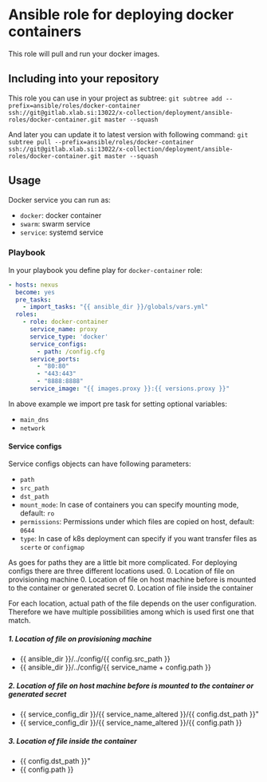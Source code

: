# Ansible role for deploying docker containers
This role will pull and run your docker images.


## Including into your repository
This role you can use in your project as subtree:
`git subtree add --prefix=ansible/roles/docker-container ssh://git@gitlab.xlab.si:13022/x-collection/deployment/ansible-roles/docker-container.git master --squash`

And later you can update it to latest version with following command:
`git subtree pull --prefix=ansible/roles/docker-container ssh://git@gitlab.xlab.si:13022/x-collection/deployment/ansible-roles/docker-container.git master --squash`


## Usage
Docker service you can run as:
- `docker`: docker container
- `swarm`: swarm service
- `service`: systemd service


### Playbook
In your playbook you define play for `docker-container` role:

```yaml
- hosts: nexus
  become: yes
  pre_tasks:
    - import_tasks: "{{ ansible_dir }}/globals/vars.yml"
  roles:
    - role: docker-container
      service_name: proxy
      service_type: 'docker'
      service_configs:
        - path: /config.cfg
      service_ports:
        - "80:80"
        - "443:443"
        - "8888:8888"
      service_image: "{{ images.proxy }}:{{ versions.proxy }}"
```

In above example we import pre task for setting optional variables:
- `main_dns`
- `network`

#### Service configs
Service configs objects can have following parameters:
- `path`
- `src_path`
- `dst_path`
- `mount_mode`: In case of containers you can specify mounting mode, default: `ro`
- `permissions`: Permissions under which files are copied on host, default: `0644`
- `type`: In case of k8s deployment can specify if you want transfer files as `scerte` or `configmap`

As goes for paths they are a little bit more complicated. For deploying configs there are three different locations used.
0. Location of file on provisioning machine
0. Location of file on host machine before is mounted to the container or generated secret
0. Location of file inside the container

For each location, actual path of the file depends on the user configuration.
Therefore we have multiple possibilities among which is used first one that match.
##### 1. Location of file on provisioning machine
 - {{ ansible_dir }}/../config/{{ config.src_path }}
 - {{ ansible_dir }}/../config/{{ service_name + config.path }}
##### 2. Location of file on host machine before is mounted to the container or generated secret
- {{ service_config_dir }}/{{ service_name_altered }}/{{ config.dst_path  }}"
- {{ service_config_dir }}/{{ service_name_altered }}/{{ config.path }}
#####  3. Location of file inside the container
- {{ config.dst_path  }}"
- {{ config.path }}
